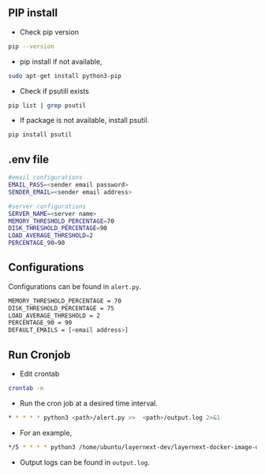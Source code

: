 ## PIP install

* Check pip version
```sh
pip --version
```

* pip install if not available,
```sh
sudo apt-get install python3-pip
```
* Check if psutill exists
```sh
pip list | grep psutil
```

* If package is not available, install psutil.
```sh
pip install psutil
```

## .env file

```sh
#email configurations
EMAIL_PASS=<sender email password>
SENDER_EMAIL=<sender email address>

#server configurations
SERVER_NAME=<server name>
MEMORY_THRESHOLD_PERCENTAGE=70
DISK_THRESHOLD_PERCENTAGE=90
LOAD_AVERAGE_THRESHOLD=2
PERCENTAGE_90=90
```

## Configurations

Configurations can be found in `alert.py`.

```sh
MEMORY_THRESHOLD_PERCENTAGE = 70
DISK_THRESHOLD_PERCENTAGE = 75
LOAD_AVERAGE_THRESHOLD = 2
PERCENTAGE_90 = 90
DEFAULT_EMAILS = [<email address>]
```
## Run Cronjob 

* Edit crontab 
```sh
crontab -e
``` 
* Run the cron job at a desired time interval.
```sh
* * * * * python3 <path>/alert.py >>  <path>/output.log 2>&1
```
* For an example,
```sh
*/5 * * * * python3 /home/ubuntu/layernext-dev/layernext-docker-image-deploy/alert/alert.py  >>  /home/ubuntu/layernext-dev/layernext-docker-image-deploy/alert/output.log 2>&1
```
* Output logs can be found in `output.log`.



